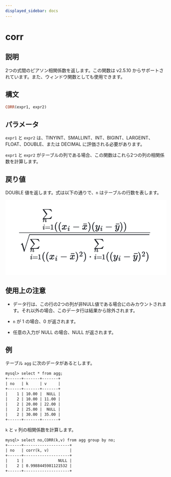```yaml
---
displayed_sidebar: docs
---
```


# corr

## 説明

2つの式間のピアソン相関係数を返します。この関数は v2.5.10 からサポートされています。また、ウィンドウ関数としても使用できます。

## 構文

```Haskell
CORR(expr1, expr2)
```

## パラメータ

`expr1` と `expr2` は、TINYINT、SMALLINT、INT、BIGINT、LARGEINT、FLOAT、DOUBLE、または DECIMAL に評価される必要があります。

`expr1` と `expr2` がテーブルの列である場合、この関数はこれら2つの列の相関係数を計算します。

## 戻り値

DOUBLE 値を返します。式は以下の通りで、`n` はテーブルの行数を表します。

![corr formula](../../../_assets/corr_formula.png)

## 使用上の注意

- データ行は、この行の2つの列が非NULL値である場合にのみカウントされます。それ以外の場合、このデータ行は結果から除外されます。

- `n` が 1 の場合、0 が返されます。

- 任意の入力が NULL の場合、NULL が返されます。

## 例

テーブル `agg` に次のデータがあるとします。

```plaintext
mysql> select * from agg;
+------+-------+-------+
| no   | k     | v     |
+------+-------+-------+
|    1 | 10.00 |  NULL |
|    2 | 10.00 | 11.00 |
|    2 | 20.00 | 22.00 |
|    2 | 25.00 |  NULL |
|    2 | 30.00 | 35.00 |
+------+-------+-------+
```

`k` と `v` 列の相関係数を計算します。

```plaintext
mysql> select no,CORR(k,v) from agg group by no;
+------+--------------------+
| no   | corr(k, v)         |
+------+--------------------+
|    1 |               NULL |
|    2 | 0.9988445981121532 |
+------+--------------------+
```